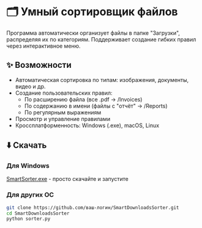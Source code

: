# 🗂️ Умный сортировщик файлов

Программа автоматически организует файлы в папке "Загрузки", распределяя их по категориям. 
Поддерживает создание гибких правил через интерактивное меню.

## ✨ Возможности
- Автоматическая сортировка по типам: изображения, документы, видео и др.
- Создание пользовательских правил:
  - По расширению файла (все .pdf → /Invoices)
  - По содержанию в имени (файлы с "отчёт" → /Reports)
  - По регулярным выражениям
- Просмотр и управление правилами
- Кроссплатформенность: Windows (.exe), macOS, Linux

## ⬇️ Скачать
### Для Windows
[SmartSorter.exe](https://github.com/Black12341212/SmartDownloadsSorter.git) - просто скачайте и запустите

### Для других ОС
```bash
git clone https://github.com/ваш-логин/SmartDownloadsSorter.git
cd SmartDownloadsSorter
python sorter.py
